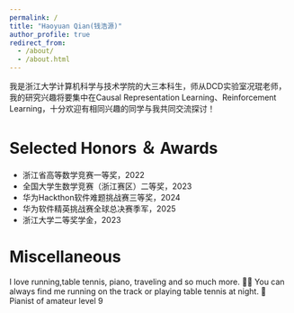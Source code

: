 ```yaml
---
permalink: /
title: "Haoyuan Qian(钱浩源)"
author_profile: true
redirect_from: 
  - /about/
  - /about.html
---
```


我是浙江大学计算机科学与技术学院的大三本科生，师从DCD实验室况琨老师，我的研究兴趣将要集中在Causal Representation Learning、Reinforcement Learning，十分欢迎有相同兴趣的同学与我共同交流探讨！



Selected Honors ＆ Awards
======
- 浙江省高等数学竞赛一等奖，2022
- 全国大学生数学竞赛（浙江赛区）二等奖，2023
- 华为Hackthon软件难题挑战赛三等奖，2024
- 华为软件精英挑战赛全球总决赛季军，2025
- 浙江大学二等奖学金，2023



Miscellaneous
======
<!-- ------用这个注释字体会更小 -->
I love running,table tennis, piano, traveling and so much more.
🏃‍♀️ You can always find me running on the track or playing table tennis at night.
🎹 Pianist of amateur level 9

<!-- Example: editing a markdown file for a talk
![Editing a markdown file for a talk](/images/editing-talk.png)

For more info
------
More info about configuring Academic Pages can be found in [the guide](https://academicpages.github.io/markdown/), the [growing wiki](https://github.com/academicpages/academicpages.github.io/wiki), and you can always [ask a question on GitHub](https://github.com/academicpages/academicpages.github.io/discussions). The [guides for the Minimal Mistakes theme](https://mmistakes.github.io/minimal-mistakes/docs/configuration/) (which this theme was forked from) might also be helpful. -->
